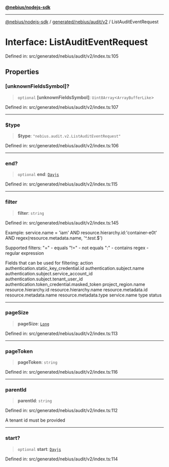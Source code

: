 [**@nebius/nodejs-sdk**](../../../../../README.md)

***

[@nebius/nodejs-sdk](../../../../../README.md) / [generated/nebius/audit/v2](../README.md) / ListAuditEventRequest

# Interface: ListAuditEventRequest

Defined in: src/generated/nebius/audit/v2/index.ts:105

## Properties

### \[unknownFieldsSymbol\]?

> `optional` **\[unknownFieldsSymbol\]**: `Uint8Array`\<`ArrayBufferLike`\>

Defined in: src/generated/nebius/audit/v2/index.ts:107

***

### $type

> **$type**: `"nebius.audit.v2.ListAuditEventRequest"`

Defined in: src/generated/nebius/audit/v2/index.ts:106

***

### end?

> `optional` **end**: [`Dayjs`](../../../../../runtime/protos/core/dayjs/classes/Dayjs.md)

Defined in: src/generated/nebius/audit/v2/index.ts:115

***

### filter

> **filter**: `string`

Defined in: src/generated/nebius/audit/v2/index.ts:145

Example:
 service.name = 'iam' AND resource.hierarchy.id:'container-e0t' AND regex(resource.metadata.name, '^.*test.*$')

 Supported filters:
 "=" - equals
 "!=" - not equals
 ":" - contains
 regex - regular expression

 Fields that can be used for filtering:
 action
 authentication.static_key_credential.id
 authentication.subject.name
 authentication.subject.service_account_id
 authentication.subject.tenant_user_id
 authentication.token_credential.masked_token
 project_region.name
 resource.hierarchy.id
 resource.hierarchy.name
 resource.metadata.id
 resource.metadata.name
 resource.metadata.type
 service.name
 type
 status

***

### pageSize

> **pageSize**: [`Long`](../../../../../runtime/protos/core/classes/Long.md)

Defined in: src/generated/nebius/audit/v2/index.ts:113

***

### pageToken

> **pageToken**: `string`

Defined in: src/generated/nebius/audit/v2/index.ts:116

***

### parentId

> **parentId**: `string`

Defined in: src/generated/nebius/audit/v2/index.ts:112

A tenant id must be provided

***

### start?

> `optional` **start**: [`Dayjs`](../../../../../runtime/protos/core/dayjs/classes/Dayjs.md)

Defined in: src/generated/nebius/audit/v2/index.ts:114
